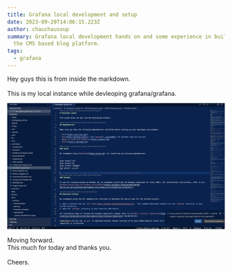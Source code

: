 ```yaml
---
title: Grafana local development and setup
date: 2023-09-28T14:06:15.223Z
author: chauchausoup
summary: Grafana local development hands on and some experience in build ing up
  the CMS based blog platform.
tags:
  - grafana
---
```

H﻿ey guys this is from inside the markdown.\
\
T﻿his is my local instance while devleoping grafana/grafana.

![image of image screen shot of developers guide in grafana/grafana](/public/images/uploads/screenshot-2023-09-28-at-19.47.58.png "Local of grafana/grafana")

M﻿oving forward.\
T﻿his much for today and thanks you.\
\
C﻿heers.